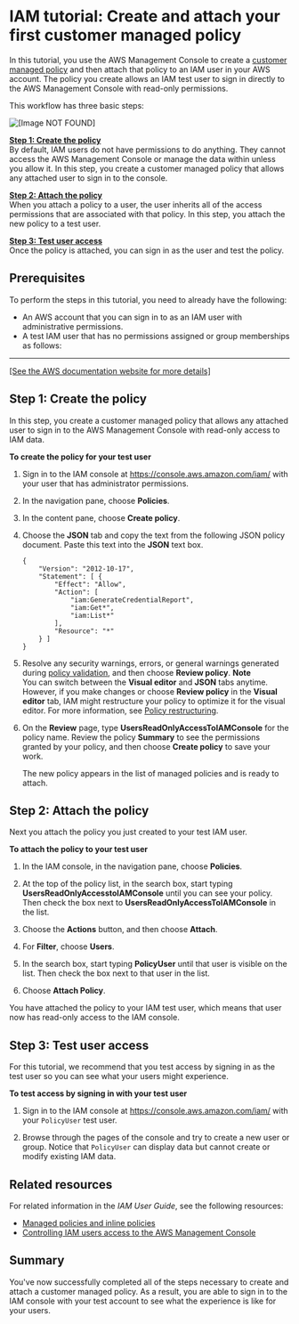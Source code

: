 # IAM tutorial: Create and attach your first customer managed policy<a name="tutorial_managed-policies"></a>

In this tutorial, you use the AWS Management Console to create a [customer managed policy](access_policies_managed-vs-inline.md#customer-managed-policies) and then attach that policy to an IAM user in your AWS account\. The policy you create allows an IAM test user to sign in directly to the AWS Management Console with read\-only permissions\. 

This workflow has three basic steps:

![\[Image NOT FOUND\]](http://docs.aws.amazon.com/IAM/latest/UserGuide/)

**[Step 1: Create the policy](#step1-create-policy)**  
By default, IAM users do not have permissions to do anything\. They cannot access the AWS Management Console or manage the data within unless you allow it\. In this step, you create a customer managed policy that allows any attached user to sign in to the console\.

**[Step 2: Attach the policy](#step2-attach-policy)**  
When you attach a policy to a user, the user inherits all of the access permissions that are associated with that policy\. In this step, you attach the new policy to a test user\.

**[Step 3: Test user access ](#step3-test-access)**  
Once the policy is attached, you can sign in as the user and test the policy\. 

## Prerequisites<a name="tutorial-managed-policies-prereqs"></a>

To perform the steps in this tutorial, you need to already have the following:
+ An AWS account that you can sign in to as an IAM user with administrative permissions\.
+ A test IAM user that has no permissions assigned or group memberships as follows:  
****    
[\[See the AWS documentation website for more details\]](http://docs.aws.amazon.com/IAM/latest/UserGuide/tutorial_managed-policies.html)

## Step 1: Create the policy<a name="step1-create-policy"></a>

In this step, you create a customer managed policy that allows any attached user to sign in to the AWS Management Console with read\-only access to IAM data\.

**To create the policy for your test user**

1. Sign in to the IAM console at [https://console\.aws\.amazon\.com/iam/](https://console.aws.amazon.com/iam/) with your user that has administrator permissions\.

1. In the navigation pane, choose **Policies**\. 

1. In the content pane, choose **Create policy**\. 

1. Choose the **JSON** tab and copy the text from the following JSON policy document\. Paste this text into the **JSON** text box\. 

   ```
   {
       "Version": "2012-10-17",
       "Statement": [ {
           "Effect": "Allow",
           "Action": [
               "iam:GenerateCredentialReport",
               "iam:Get*",
               "iam:List*"
           ],
           "Resource": "*"
       } ]
   }
   ```

1.  Resolve any security warnings, errors, or general warnings generated during [policy validation](access_policies_policy-validator.md), and then choose **Review policy**\. 
**Note**  
You can switch between the **Visual editor** and **JSON** tabs anytime\. However, if you make changes or choose **Review policy** in the **Visual editor** tab, IAM might restructure your policy to optimize it for the visual editor\. For more information, see [Policy restructuring](troubleshoot_policies.md#troubleshoot_viseditor-restructure)\.

1. On the **Review** page, type **UsersReadOnlyAccessToIAMConsole** for the policy name\. Review the policy **Summary** to see the permissions granted by your policy, and then choose **Create policy** to save your work\.

   The new policy appears in the list of managed policies and is ready to attach\.

## Step 2: Attach the policy<a name="step2-attach-policy"></a>

Next you attach the policy you just created to your test IAM user\. 

**To attach the policy to your test user**

1. In the IAM console, in the navigation pane, choose **Policies**\.

1. At the top of the policy list, in the search box, start typing **UsersReadOnlyAccesstoIAMConsole** until you can see your policy\. Then check the box next to **UsersReadOnlyAccessToIAMConsole** in the list\. 

1. Choose the **Actions** button, and then choose **Attach**\. 

1. For **Filter**, choose **Users**\. 

1. In the search box, start typing **PolicyUser** until that user is visible on the list\. Then check the box next to that user in the list\.

1. Choose **Attach Policy**\. 

You have attached the policy to your IAM test user, which means that user now has read\-only access to the IAM console\. 

## Step 3: Test user access<a name="step3-test-access"></a>

For this tutorial, we recommend that you test access by signing in as the test user so you can see what your users might experience\. 

**To test access by signing in with your test user**

1. Sign in to the IAM console at [https://console\.aws\.amazon\.com/iam/](https://console.aws.amazon.com/iam/) with your `PolicyUser` test user\.

1. Browse through the pages of the console and try to create a new user or group\. Notice that `PolicyUser` can display data but cannot create or modify existing IAM data\.

## Related resources<a name="tutorial-managed-policies-addl-resources"></a>

For related information in the *IAM User Guide*, see the following resources:
+ [Managed policies and inline policies](access_policies_managed-vs-inline.md)
+ [Controlling IAM users access to the AWS Management Console](console_controlling-access.md)

## Summary<a name="tutorial-managed-policies-summary"></a>

You've now successfully completed all of the steps necessary to create and attach a customer managed policy\. As a result, you are able to sign in to the IAM console with your test account to see what the experience is like for your users\.